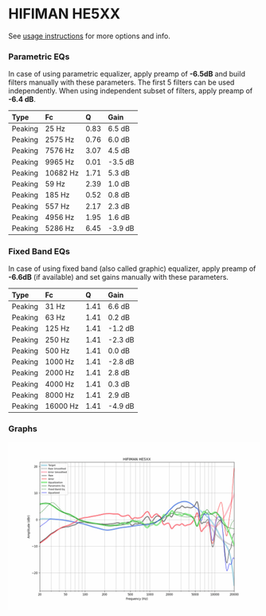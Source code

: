 # HIFIMAN HE5XX
See [usage instructions](https://github.com/jaakkopasanen/AutoEq#usage) for more options and info.

### Parametric EQs
In case of using parametric equalizer, apply preamp of **-6.5dB** and build filters manually
with these parameters. The first 5 filters can be used independently.
When using independent subset of filters, apply preamp of **-6.4 dB**.

| Type    | Fc       |    Q | Gain    |
|:--------|:---------|:-----|:--------|
| Peaking | 25 Hz    | 0.83 | 6.5 dB  |
| Peaking | 2575 Hz  | 0.76 | 6.0 dB  |
| Peaking | 7576 Hz  | 3.07 | 4.5 dB  |
| Peaking | 9965 Hz  | 0.01 | -3.5 dB |
| Peaking | 10682 Hz | 1.71 | 5.3 dB  |
| Peaking | 59 Hz    | 2.39 | 1.0 dB  |
| Peaking | 185 Hz   | 0.52 | 0.8 dB  |
| Peaking | 557 Hz   | 2.17 | 2.3 dB  |
| Peaking | 4956 Hz  | 1.95 | 1.6 dB  |
| Peaking | 5286 Hz  | 6.45 | -3.9 dB |

### Fixed Band EQs
In case of using fixed band (also called graphic) equalizer, apply preamp of **-6.6dB**
(if available) and set gains manually with these parameters.

| Type    | Fc       |    Q | Gain    |
|:--------|:---------|:-----|:--------|
| Peaking | 31 Hz    | 1.41 | 6.6 dB  |
| Peaking | 63 Hz    | 1.41 | 0.2 dB  |
| Peaking | 125 Hz   | 1.41 | -1.2 dB |
| Peaking | 250 Hz   | 1.41 | -2.3 dB |
| Peaking | 500 Hz   | 1.41 | 0.0 dB  |
| Peaking | 1000 Hz  | 1.41 | -2.8 dB |
| Peaking | 2000 Hz  | 1.41 | 2.8 dB  |
| Peaking | 4000 Hz  | 1.41 | 0.3 dB  |
| Peaking | 8000 Hz  | 1.41 | 2.9 dB  |
| Peaking | 16000 Hz | 1.41 | -4.9 dB |

### Graphs
![](./HIFIMAN%20HE5XX.png)